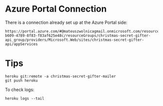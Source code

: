 # Azure Portal Connection
There is a connection already set up at the Azure Portal 
side:
```
https://portal.azure.com/#@mateuszwolnicagmail.onmicrosoft.com/resource/subscriptions/4ac0511d-b609-4789-8f83-f83af625e48c/resourceGroups/christmas-secret-gifter-api_group/providers/Microsoft.Web/sites/christmas-secret-gifter-api/appServices
```

# Tips
```
heroku git:remote -a christmas-secret-gifter-mailer
git push heroku
```
To check logs: 
```
heroku logs --tail
```